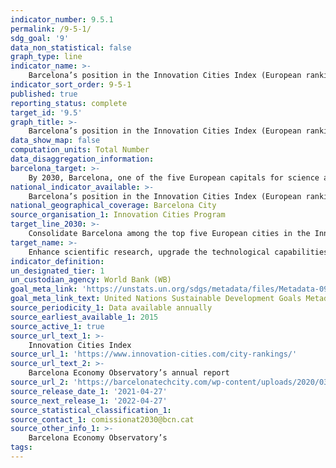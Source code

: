 ```yaml
---
indicator_number: 9.5.1
permalink: /9-5-1/
sdg_goal: '9'
data_non_statistical: false
graph_type: line
indicator_name: >-
    Barcelona’s position in the Innovation Cities Index (European ranking)
indicator_sort_order: 9-5-1
published: true
reporting_status: complete
target_id: '9.5'
graph_title: >-
    Barcelona’s position in the Innovation Cities Index (European ranking)
data_show_map: false
computation_units: Total Number
data_disaggregation_information:
barcelona_target: >-
    By 2030, Barcelona, one of the five European capitals for science and innovation
national_indicator_available: >-
    Barcelona’s position in the Innovation Cities Index (European ranking)
national_geographical_coverage: Barcelona City
source_organisation_1: Innovation Cities Program
target_line_2030: >-
    Consolidate Barcelona among the top five European cities in the Innovation Cities Index
target_name: >-
    Enhance scientific research, upgrade the technological capabilities of industrial sectors in all countries, in particular developing countries, including the fostering of innovation and substantially increasing, by 2030, the number of research and development workers per one million people, as well as public and private research and development spending
indicator_definition:
un_designated_tier: 1
un_custodian_agency: World Bank (WB)
goal_meta_link: 'https://unstats.un.org/sdgs/metadata/files/Metadata-09-05-01.pdf'
goal_meta_link_text: United Nations Sustainable Development Goals Metadata (pdf 894kB)
source_periodicity_1: Data available annually
source_earliest_available_1: 2015
source_active_1: true
source_url_text_1: >-
    Innovation Cities Index 
source_url_1: 'https://www.innovation-cities.com/city-rankings/'
source_url_text_2: >-
    Barcelona Economy Observatory’s annual report
source_url_2: 'https://barcelonatechcity.com/wp-content/uploads/2020/03/Observatori-2019_CAT_interactiu.pdf'
source_release_date_1: '2021-04-27'
source_next_release_1: '2022-04-27'
source_statistical_classification_1: 
source_contact_1: comissionat2030@bcn.cat
source_other_info_1: >-
    Barcelona Economy Observatory’s
tags:
---
```

